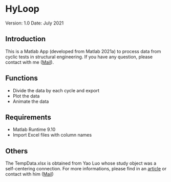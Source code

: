 # HyLoop
Version: 1.0
Date: July 2021

## Introduction
This is a Matlab App (developed from Matlab 2021a) to process data from cyclic tests in structural engineering.
If you have any question, please contact with me ([Mail](chuandongxie@xauat.edu.cn)).

## Functions
* Divide the data by each cycle and export
* Plot the data
* Animate the data

## Requirements
* Matlab Runtime 9.10
* Import Excel files with column names

## Others
The TempData.xlsx is obtained from Yao Luo whose study object was a self-centering connection. For more informations, please find in an [article](10.1016/j.jcsr.2020.106052) or contact with him ([Mail](haruka_ra@outlook.com))
